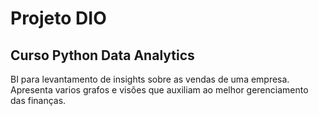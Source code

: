 # Projeto DIO
## Curso Python Data Analytics

BI para levantamento de insights sobre as vendas de uma empresa.
Apresenta varios grafos e visões que auxiliam ao melhor gerenciamento das finanças.
